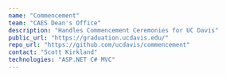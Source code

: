 ```yaml
---
name: "Commencement"
team: "CAES Dean's Office"
description: "Handles Commencement Ceremonies for UC Davis"
public_url: "https://graduation.ucdavis.edu/"
repo_url: "https://github.com/ucdavis/commencement"
contact: "Scott Kirkland"
technologies: "ASP.NET C# MVC"
---
```

